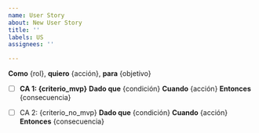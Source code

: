 ```yaml
---
name: User Story
about: New User Story
title: ''
labels: US
assignees: ''

---
```


**Como** {rol}, **quiero** {acción}, **para** {objetivo}

- [ ] **CA 1: {criterio_mvp}**
**Dado que** {condición}
**Cuando** {acción}
**Entonces** {consecuencia}

- [ ] CA 2: {criterio_no_mvp}
**Dado que** {condición}
**Cuando** {acción}
**Entonces** {consecuencia}
